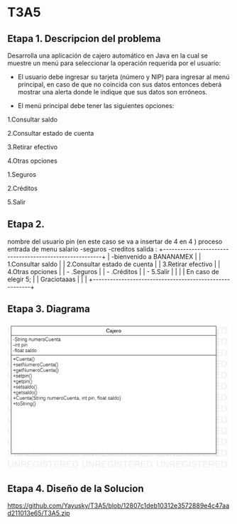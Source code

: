 # T3A5

## Etapa 1. Descripcion del problema
Desarrolla una aplicación de cajero automático en Java en la cual se muestre un menú para seleccionar la operación requerida por el usuario:

- El usuario debe ingresar su tarjeta (número y NIP) para ingresar al menú principal, en caso de que no coincida con sus datos entonces deberá mostrar una alerta donde le indique que sus datos son erróneos.

- El menú principal debe tener las siguientes opciones:

1.Consultar saldo

2.Consultar estado de cuenta

3.Retirar efectivo

4.Otras opciones

  1.Seguros
  
  2.Créditos
  
5.Salir




## Etapa 2. 
nombre del usuario
pin (en este caso se va a insertar de 4 en 4 ) proceso
entrada de menu
salario -seguros -creditos salida :
+--------------------------------------------------------+
| -bienvenido a BANANAMEX                                |
| 1.Consultar saldo                                      |
| 2.Consultar estado de cuenta                           |
| 3.Retirar efectivo                                     |
|  4.Otras opciones                                      |
| - .Seguros                                             |
| - .Créditos                                            |
| - 5.Salir                                              |
|                                                        |
| En caso de elegir 5;                                   |
| Graciotaaas                                            |
|                                                        |
+--------------------------------------------------------+


## Etapa 3. Diagrama
![](https://github.com/Yayusky/T3A5/blob/b7d07570f51c8c04455d131e1dad9d3eceae65ce/T3A5.png)

## Etapa 4. Diseño de la Solucion 
https://github.com/Yayusky/T3A5/blob/12807c1deb10312e3572889e4c47aad211013e65/T3A5.zip

